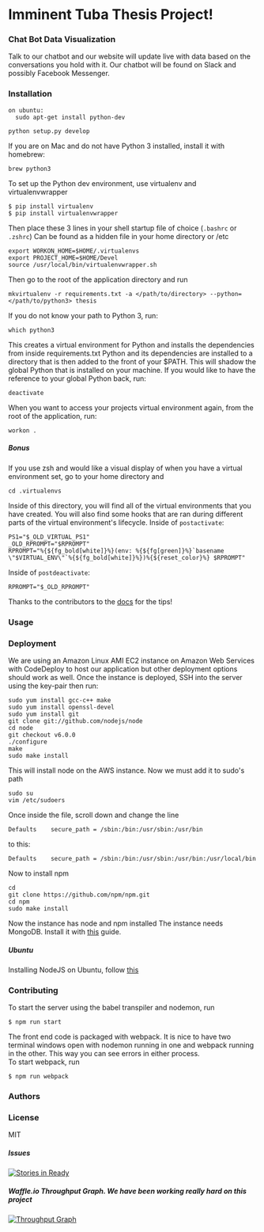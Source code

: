 # Imminent Tuba Thesis Project!

### Chat Bot Data Visualization
Talk to our chatbot and our website will update live with data based on the conversations you hold with it.
Our chatbot will be found on Slack and possibly Facebook Messenger.

### Installation
```
on ubuntu:
  sudo apt-get install python-dev

python setup.py develop
```
If you are on Mac and do not have Python 3 installed, install it with homebrew:
```
brew python3
```

To set up the Python dev environment, use virtualenv and virtualenvwrapper
```
$ pip install virtualenv
$ pip install virtualenvwrapper

```
Then place these 3 lines in your shell startup file of choice (```.bashrc``` or ```.zshrc```)
Can be found as a hidden file in your home directory or /etc
```
export WORKON_HOME=$HOME/.virtualenvs
export PROJECT_HOME=$HOME/Devel
source /usr/local/bin/virtualenvwrapper.sh
```
Then go to the root of the application directory and run
```
mkvirtualenv -r requirements.txt -a </path/to/directory> --python=</path/to/python3> thesis
```
If you do not know your path to Python 3, run:
```
which python3
```
This creates a virtual environment for Python and installs the dependencies from inside requirements.txt
Python and its dependencies are installed to a directory that is then added to the front of your $PATH.
This will shadow the global Python that is installed on your machine.
If you would like to have the reference to your global Python back, run:
```
deactivate
```
When you want to access your projects virtual environment again, from the root of the application, run:
```
workon .
```
##### Bonus
If you use zsh and would like a visual display of when you have a virtual environment set, go
to your home directory and
```
cd .virtualenvs
```
Inside of this directory, you will find all of the virtual environments that you have created. You will also
find some hooks that are ran during different parts of the virtual environment's lifecycle.
Inside of ```postactivate```:
```
PS1="$_OLD_VIRTUAL_PS1"
_OLD_RPROMPT="$RPROMPT"
RPROMPT="%{${fg_bold[white]}%}(env: %{${fg[green]}%}`basename \"$VIRTUAL_ENV\"`%{${fg_bold[white]}%})%{${reset_color}%} $RPROMPT"
```
Inside of ```postdeactivate```:
```
RPROMPT="$_OLD_RPROMPT"
```
Thanks to the contributors to the [docs](http://virtualenvwrapper.readthedocs.io/en/latest/index.html) for the tips!

### Usage

### Deployment
We are using an Amazon Linux AMI EC2 instance on Amazon Web Services with CodeDeploy to host our application but
other deployment options should work as well.
Once the instance is deployed, SSH into the server using the key-pair then run:
```
sudo yum install gcc-c++ make
sudo yum install openssl-devel
sudo yum install git
git clone git://github.com/nodejs/node
cd node
git checkout v6.0.0
./configure
make
sudo make install
```
This will install node on the AWS instance. 
Now we must add it to sudo's path
```
sudo su
vim /etc/sudoers
```
Once inside the file, scroll down and change the line
```
Defaults    secure_path = /sbin:/bin:/usr/sbin:/usr/bin
```
to this:
```
Defaults    secure_path = /sbin:/bin:/usr/sbin:/usr/bin:/usr/local/bin
```
Now to install npm
```
cd
git clone https://github.com/npm/npm.git
cd npm
sudo make install
```
Now the instance has node and npm installed
The instance needs MongoDB. Install it with [this](https://docs.mongodb.org/manual/tutorial/install-mongodb-on-amazon/) guide.

##### Ubuntu
Installing NodeJS on Ubuntu, follow [this](http://www.murvinlai.com/nodejs--mongodb-on-aws.html)

### Contributing
To start the server using the babel transpiler and nodemon, run
```
$ npm run start
```
The front end code is packaged with webpack. It is nice to have two terminal windows open with nodemon
running in one and webpack running in the other. This way you can see errors in either process.  
To start webpack, run
```
$ npm run webpack
```
### Authors

### License
MIT

##### Issues
[![Stories in Ready](https://badge.waffle.io/imminent-tuba/thesis.svg?label=ready&title=Ready)](http://waffle.io/imminent-tuba/thesis)


##### Waffle.io Throughput Graph. We have been working really hard on this project
[![Throughput Graph](https://graphs.waffle.io/imminent-tuba/thesis/throughput.svg)](https://waffle.io/imminent-tuba/thesis/metrics/throughput)
